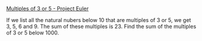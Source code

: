 [Multiples of 3 or 5 - Project Euler](https://projecteuler.net/problem=1)

If we list all the natural nubers below 10 that are multiples of 3 or 5, we get 3, 5, 6 and 9. The sum of these
multiples is 23.
Find the sum of the multiples of 3 or 5 below 1000.

